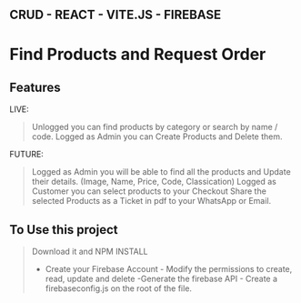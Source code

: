 ## CRUD - REACT - VITE.JS - FIREBASE
# Find Products and Request Order
## Features

LIVE:
> Unlogged you can find products by category or search by name / code.
> Logged as Admin you can Create Products and Delete them.

FUTURE:
> Logged as Admin you will be able to find all the products and Update their details. (Image, Name, Price, Code, Classication)
> Logged as Customer you can select products to your Checkout
> Share the selected Products as a Ticket in pdf to your WhatsApp or Email.

## To Use this project
> Download it and NPM INSTALL
> - Create your Firebase Account - Modify the permissions to create, read, update and delete -Generate the firebase API - Create a firebaseconfig.js on the root of the file.